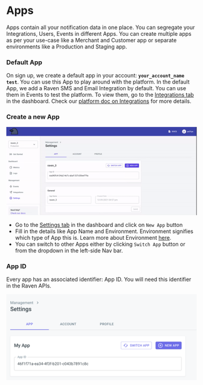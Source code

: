 # Apps

Apps contain all your notification data in one place. You can segregate your Integrations, Users, Events in different Apps. You can create multiple apps as per your use-case like a Merchant and Customer app or separate environments like a Production and Staging app.

### Default App

On sign up, we create a default app in your account: **`your_account_name test`**. You can use this App to play around with the platform. In the default App, we add a Raven SMS and Email Integration by default. You can use them in Events to test the platform. To view them, go to the [Integrations tab](https://console.ravenapp.dev/app/management/integrations) in the dashboard. Check our [platform doc on Integrations](../integrations/) for more details.

### Create a new App

![Creating a new App](<../../.gitbook/assets/ezgif.com-gif-maker (2).gif>)

* Go to the [Settings tab](https://console.ravenapp.dev/app/management/settings) in the dashboard and click on `New App` button
* Fill in the details like App Name and Environment. Environment signifies which type of App this is. Learn more about Environment [here](environment.md).
* You can switch to other Apps either by clicking `Switch App` button or from the dropdown in the left-side Nav bar.

### App ID

Every app has an associated identifier: App ID. You will need this identifier in the Raven APIs.

![](<../../.gitbook/assets/image (11).png>)
